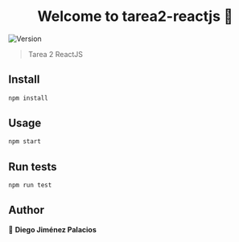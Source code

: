 <h1 align="center">Welcome to tarea2-reactjs 👋</h1>
<p>
  <img alt="Version" src="https://img.shields.io/badge/version-0.1.0-blue.svg?cacheSeconds=2592000" />
</p>

> Tarea 2 ReactJS

## Install

```sh
npm install
```

## Usage

```sh
npm start
```

## Run tests

```sh
npm run test
```

## Author

👤 **Diego Jiménez Palacios**
